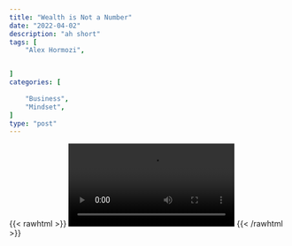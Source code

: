 ```yaml
---
title: "Wealth is Not a Number"
date: "2022-04-02"
description: "ah short"
tags: [
    "Alex Hormozi",


]
categories: [
    
    "Business",
    "Mindset",
]
type: "post"
---
```

{{< rawhtml >}}
    <video width="auto" height="auto" controls>
        <source src="https://clips.dev00ps.com/Alex%20Hormozi/Watch%20This%20If%20You39re%2018%20and%20Want%20to%20be%20a%20Billionaire...mp4" type="video/mp4"> 
    </video>
{{< /rawhtml >}}